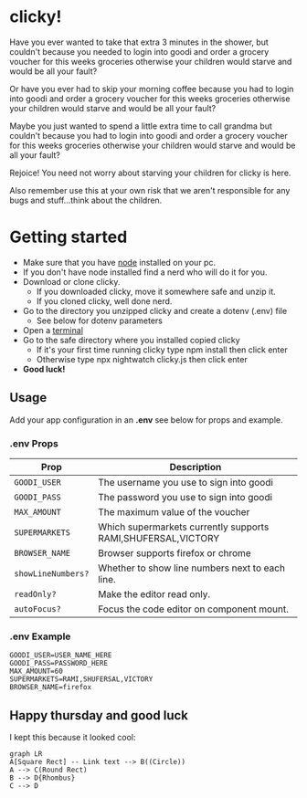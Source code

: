 # clicky!
Have you ever wanted to take that extra 3 minutes in the shower, but couldn't because you needed to login into goodi and order a grocery voucher for this weeks groceries otherwise your children would starve and would be all your fault?

Or have you ever had to skip your morning coffee because you had to login into goodi and order a grocery voucher for this weeks groceries otherwise your children would starve and would be all your fault?

Maybe you just wanted to spend a little extra time to call grandma but couldn't because you had to login into goodi and order a grocery voucher for this weeks groceries otherwise your children would starve and would be all your fault?

Rejoice! You need not worry about starving your children for clicky is here.

Also remember use this at your own risk that we aren't responsible for any bugs and stuff...think about the children.

# Getting started

 - Make sure that you have [node](https://nodejs.org/en/) installed on your pc.
 - If you don't have node installed find a nerd who will do it for you.
 - Download or clone clicky.
	 - If you downloaded clicky, move it somewhere safe and unzip it.
	 - If you cloned clicky, well done nerd.
 - Go to the directory you unzipped clicky and create a dotenv (.env) file 
	 - See below for dotenv parameters
 - Open a [terminal](https://www.ionos.com/help/email/troubleshooting-mail-basicmail-business/access-the-command-prompt-or-terminal/#:~:text=Open%20Command%20Prompt%20in%20Windows,cmd%22%20and%20then%20click%20OK.)
 - Go to the safe directory where you installed copied clicky
	 - If it's your first time running clicky type npm install then click enter
	 - Otherwise type  npx nightwatch clicky.js then click enter
 - **Good luck!**




## Usage

Add your app configuration in an **.env**  see below for props and example.

### .env Props

| Prop | Description |
| --- | --- |
| `GOODI_USER` | The username you use to sign into goodi |
| `GOODI_PASS` | The password you use to sign into goodi |
| `MAX_AMOUNT` | The maximum value of the voucher|
| `SUPERMARKETS` | Which supermarkets currently supports RAMI,SHUFERSAL,VICTORY|
| `BROWSER_NAME` | Browser supports firefox or chrome |
| `showLineNumbers?` | Whether to show line numbers next to each line. |
| `readOnly?` | Make the editor read only. |
| `autoFocus?` | Focus the code editor on component mount. |

### .env Example
```
GOODI_USER=USER_NAME_HERE
GOODI_PASS=PASSWORD_HERE
MAX_AMOUNT=60
SUPERMARKETS=RAMI,SHUFERSAL,VICTORY
BROWSER_NAME=firefox
```

## Happy thursday and good luck
I kept this because it looked cool:

```mermaid
graph LR
A[Square Rect] -- Link text --> B((Circle))
A --> C(Round Rect)
B --> D{Rhombus}
C --> D
```
